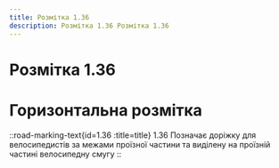 ```yaml
---
title: Розмітка 1.36
description: Розмітка 1.36 Розмітка 1.36
---
```

# Розмітка 1.36
# Горизонтальна розмітка
::road-marking-text{id=1.36 :title=title}
1.36  Позначає доріжку для велосипедистів за межами проїзної частини та виділену на проїзній частині велосипедну смугу
::